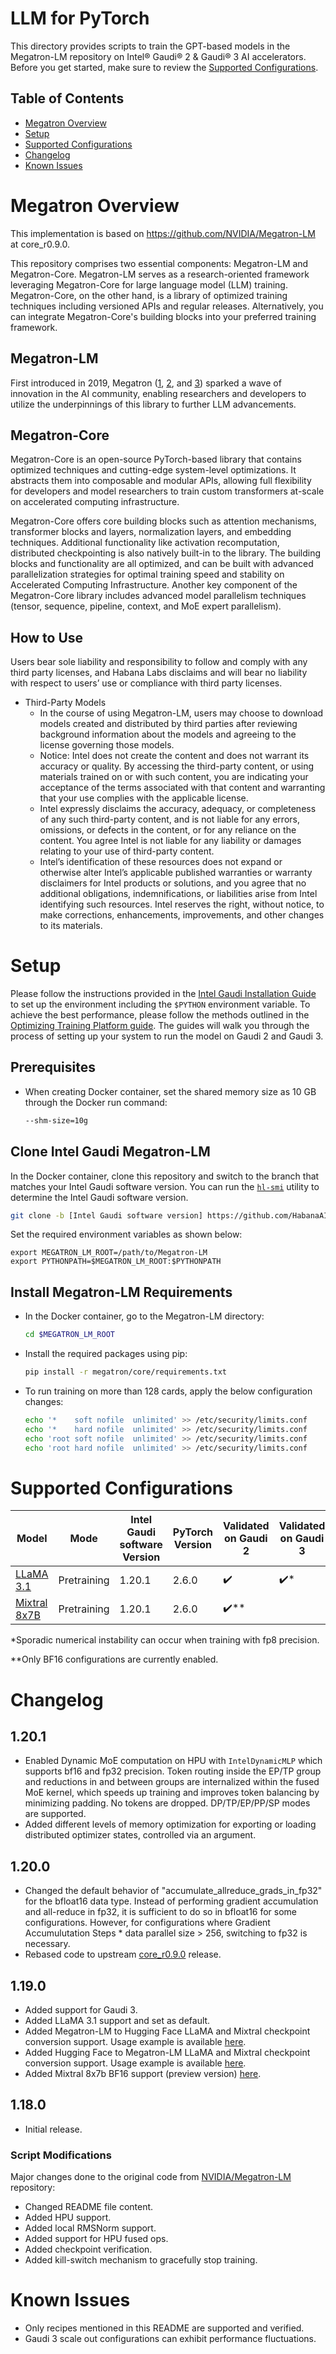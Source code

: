 # LLM for PyTorch

This directory provides scripts to train the GPT-based models in the Megatron-LM repository on Intel® Gaudi® 2 & Gaudi® 3 AI accelerators.
Before you get started, make sure to review the [Supported Configurations](#supported-configurations).

## Table of Contents
* [Megatron Overview](#megatron-overview)
* [Setup](#setup)
* [Supported Configurations](#supported-configurations)
* [Changelog](#changelog)
* [Known Issues](#known-issues)

# Megatron Overview
This implementation is based on https://github.com/NVIDIA/Megatron-LM at core_r0.9.0.

This repository comprises two essential components: Megatron-LM and Megatron-Core. Megatron-LM serves as a research-oriented framework leveraging Megatron-Core for large language model (LLM) training. Megatron-Core, on the other hand, is a library of optimized training techniques including versioned APIs and regular releases. Alternatively, you can integrate Megatron-Core's building blocks into your preferred training framework.

## Megatron-LM
First introduced in 2019, Megatron ([1](https://arxiv.org/pdf/1909.08053), [2](https://arxiv.org/pdf/2104.04473), and [3](https://arxiv.org/pdf/2205.05198)) sparked a wave of innovation in the AI community, enabling researchers and developers to utilize the underpinnings of this library to further LLM advancements.

## Megatron-Core
Megatron-Core is an open-source PyTorch-based library that contains optimized techniques and cutting-edge system-level optimizations. It abstracts them into composable and modular APIs, allowing full flexibility for developers and model researchers to train custom transformers at-scale on accelerated computing infrastructure.

Megatron-Core offers core building blocks such as attention mechanisms, transformer blocks and layers, normalization layers, and embedding techniques. Additional functionality like activation recomputation, distributed checkpointing is also natively built-in to the library. The building blocks and functionality are all optimized, and can be built with advanced parallelization strategies for optimal training speed and stability on Accelerated Computing Infrastructure. Another key component of the Megatron-Core library includes advanced model parallelism techniques (tensor, sequence, pipeline, context, and MoE expert parallelism).


## How to Use
Users bear sole liability and responsibility to follow and comply with any third party licenses, and Habana Labs disclaims and will bear no liability with respect to users’ use or compliance with third party licenses.
* Third-Party Models
  * In the course of using Megatron-LM, users may choose to download models created and distributed by third parties after reviewing background information about the models and agreeing to the license governing those models.
  * Notice: Intel does not create the content and does not warrant its accuracy or quality. By accessing the third-party content, or using materials trained on or with such content, you are indicating your acceptance of the terms associated with that content and warranting that your use complies with the applicable license.
  * Intel expressly disclaims the accuracy, adequacy, or completeness of any such third-party content, and is not liable for any errors, omissions, or defects in the content, or for any reliance on the content. You agree Intel is not liable for any liability or damages relating to your use of third-party content.
  * Intel’s identification of these resources does not expand or otherwise alter Intel’s applicable published warranties or warranty disclaimers for Intel products or solutions, and you agree that no additional obligations, indemnifications, or liabilities arise from Intel identifying such resources. Intel reserves the right, without notice, to make corrections, enhancements, improvements, and other changes to its materials.


# Setup
Please follow the instructions provided in the [Intel Gaudi Installation Guide](https://docs.habana.ai/en/latest/Installation_Guide/index.html)
to set up the environment including the `$PYTHON` environment variable. To achieve the best performance, please follow the methods outlined in the [Optimizing Training Platform guide](https://docs.habana.ai/en/latest/PyTorch/Model_Optimization_PyTorch/Optimization_in_Training_Platform.html).
The guides will walk you through the process of setting up your system to run the model on Gaudi 2 and Gaudi 3.

## Prerequisites
* When creating Docker container, set the shared memory size as 10 GB through the Docker run command:
  ```bash
  --shm-size=10g
  ```

## Clone Intel Gaudi Megatron-LM
In the Docker container, clone this repository and switch to the branch that matches your Intel Gaudi software version.
You can run the [`hl-smi`](https://docs.habana.ai/en/latest/System_Management_Tools_Guide/System_Management_Tools.html#hl-smi-utility-options) utility to determine the Intel Gaudi software version.
```bash
git clone -b [Intel Gaudi software version] https://github.com/HabanaAI/Megatron-LM
```
Set the required environment variables as shown below:
```
export MEGATRON_LM_ROOT=/path/to/Megatron-LM
export PYTHONPATH=$MEGATRON_LM_ROOT:$PYTHONPATH
```
## Install Megatron-LM Requirements
* In the Docker container, go to the Megatron-LM directory:
  ```bash
  cd $MEGATRON_LM_ROOT
  ```

* Install the required packages using pip:
  ```bash
  pip install -r megatron/core/requirements.txt
  ```

* To run training on more than 128 cards, apply the below configuration changes:
  ```bash
  echo '*    soft nofile  unlimited' >> /etc/security/limits.conf
  echo '*    hard nofile  unlimited' >> /etc/security/limits.conf
  echo 'root soft nofile  unlimited' >> /etc/security/limits.conf
  echo 'root hard nofile  unlimited' >> /etc/security/limits.conf
  ```


# Supported Configurations
| Model                                       | Mode        | Intel Gaudi software Version | PyTorch Version | Validated on Gaudi 2 | Validated on Gaudi 3 |
| --------------------------------------------| ----------- | ---------------------------- | --------------- | -------------------- | -------------------- |
| [LLaMA 3.1](examples/llama/README.md)       | Pretraining | 1.20.1                       | 2.6.0           | :heavy_check_mark:   | :heavy_check_mark:*  |
| [Mixtral 8x7B](examples/mixtral/README.md)  | Pretraining | 1.20.1                       | 2.6.0           | :heavy_check_mark:** |                      |

*Sporadic numerical instability can occur when training with fp8 precision.

**Only BF16 configurations are currently enabled.

# Changelog
## 1.20.1
- Enabled Dynamic MoE computation on HPU with `IntelDynamicMLP` which supports bf16 and fp32 precision. Token routing inside the EP/TP group and reductions in and between groups are internalized within the fused MoE kernel, which speeds up training and improves token balancing by minimizing padding. No tokens are dropped. DP/TP/EP/PP/SP modes are supported.
- Added different levels of memory optimization for exporting or loading distributed optimizer states, controlled via an argument.

## 1.20.0
- Changed the default behavior of "accumulate_allreduce_grads_in_fp32" for the bfloat16 data type. Instead of performing gradient accumulation and all-reduce in fp32, it is sufficient to do so in bfloat16 for some configurations. However, for configurations where Gradient Accumulutation Steps * data parallel size > 256, switching to fp32 is necessary.
- Rebased code to upstream [core_r0.9.0](https://github.com/NVIDIA/Megatron-LM/tree/core_r0.9.0) release.

## 1.19.0
 - Added support for Gaudi 3.
 - Added LLaMA 3.1 support and set as default.
 - Added Megatron-LM to Hugging Face LLaMA and Mixtral checkpoint conversion support. Usage example is available [here](./tools/checkpoint/README.md#llama-convert-megatron-lm-to-hugging-face-checkpoint).
 - Added Hugging Face to Megatron-LM LLaMA and Mixtral checkpoint conversion support. Usage example is available [here](./tools/checkpoint/README.md#llama-convert-hugging-face-checkpoint-to-megatron-lm).
 - Added Mixtral 8x7b BF16 support (preview version) [here](./examples/mixtral/README.md).

## 1.18.0
 - Initial release.

### Script Modifications
Major changes done to the original code from [NVIDIA/Megatron-LM](https://github.com/NVIDIA/Megatron-LM/tree/core_r0.9.0) repository:
* Changed README file content.
* Added HPU support.
* Added local RMSNorm support.
* Added support for HPU fused ops.
* Added checkpoint verification.
* Added kill-switch mechanism to gracefully stop training.


# Known Issues
* Only recipes mentioned in this README are supported and verified.
* Gaudi 3 scale out configurations can exhibit performance fluctuations.
